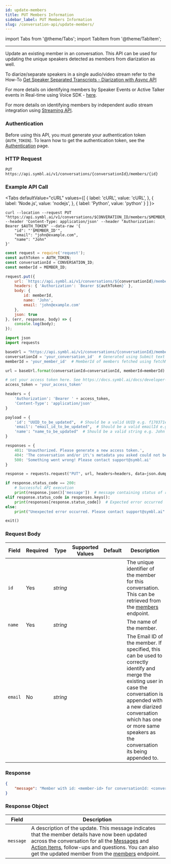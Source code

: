 ```yaml
---
id: update-members
title: PUT Members Information
sidebar_label: PUT Members Information
slug: /conversation-api/update-members/
---
```


import Tabs from '@theme/Tabs';
import TabItem from '@theme/TabItem';

---

Update an existing member in an conversation. This API can be used for updating the unique speakers detected as members from diarization as well.

To diarize/separate speakers in a single audio/video stream refer to the How-To [Get Speaker Separated Transcripts - Diarization with Async API](/docs/async-api/tutorials/get-speaker-separation-audio-video)

For more details on identifying members by Speaker Events or Active Talker events in Real-time using Voice SDK - [here](/docs/javascript-sdk/tutorials/push-speakerevents-get-summary-url).

For more details on identifying members by independent audio stream integration using [Streaming API](/docs/streamingapi/overview/configuration).

### Authentication

Before using this API, you must generate your authentication token (`AUTH_TOKEN`). To learn how to get the authentication token, see the [Authentication](/docs/developer-tools/authentication) page.

### HTTP Request

`PUT https://api.symbl.ai/v1/conversations/{conversationId}/members/{id}`

### Example API Call

<Tabs
  defaultValue="cURL"
  values={[
    { label: 'cURL', value: 'cURL', },
    { label: 'Node.js', value: 'nodejs', },
    { label: 'Python', value: 'python' }
  ]
}>
<TabItem value="cURL">

```shell
curl --location --request PUT "https://api.symbl.ai/v1/conversations/$CONVERATION_ID/members/$MEMBER_ID" --header 'Content-Type: application/json' --header "Authorization: Bearer $AUTH_TOKEN" --data-raw '{
    "id": "'$MEMBER_ID'",
    "email": "john@example.com",
    "name": "John"
}'
```

</TabItem>

<TabItem value="nodejs">

```js
const request = require('request');
const authToken = AUTH_TOKEN;
const conversationId = CONVERSATION_ID;
const memberId = MEMBER_ID;

request.put({
    url: `https://api.symbl.ai/v1/conversations/${conversationId}/members/${memberId}`,
    headers: { 'Authorization': `Bearer ${authToken}` },
    body: {
        id: memberId,
        name: 'John',
        email: 'john@example.com'
    },
    json: true
}, (err, response, body) => {
    console.log(body);
});
```

</TabItem>
<TabItem value="python">

```py
import json
import requests

baseUrl = "https://api.symbl.ai/v1/conversations/{conversationId}/members/{memberId}"
conversationId = 'your_conversation_id'  # Generated using Submit text end point
memberId = 'your_member_id'  # MemberId of members fetched using fetchMember API

url = baseUrl.format(conversationId=conversationId, memberId=memberId)

# set your access token here. See https://docs.symbl.ai/docs/developer-tools/authentication
access_token = 'your_access_token'

headers = {
    'Authorization': 'Bearer ' + access_token,
    'Content-Type': 'application/json'
}

payload = {
    'id': "UUID_to_be_updated",  # Should be a valid UUID e.g. f170371e-d9db-4d55-9d49-a111a89cf078
    'email': "email_id_to_be_updated",  # Should be a valid emailId e.g. John@domain.com
    'name': "name_to_be_updated"  # Should be a valid string e.g. John
}

responses = {
    401: 'Unauthorized. Please generate a new access token.',
    404: 'The conversation and/or it\'s metadata you asked could not be found, please check the input provided',
    500: 'Something went wrong! Please contact support@symbl.ai'
}

response = requests.request("PUT", url, headers=headers, data=json.dumps(payload))

if response.status_code == 200:
    # Successful API execution
    print(response.json()['message'])  # message containing status of response
elif response.status_code in responses.keys():
    print(responses[response.status_code])  # Expected error occurred
else:
    print("Unexpected error occurred. Please contact support@symbl.ai" + ", Debug Message => " + str(response.text))

exit()
```

</TabItem>
</Tabs>

### Request Body
Field | Required | Type | Supported Values | Default | Description
----- | -------  | ---- | -------- | ------- | --------- |
```id``` | Yes | *string* | | | The unique identifier of the member for this conversation. This can be retrieved from the [members](members) endpoint.
```name``` | Yes | *string* | | | The name of the member.
```email``` | No | *string* | | | The Email ID of the member. If specified, this can be used to correctly identify and merge the existing user in case the conversation is appended with a new diarized conversation which has one or more same speakers as the conversation its being appended to.

### Response

```json
{
    "message": "Member with id: <member-id> for conversationId: <conversationId> updated successfully! The update should be reflected in all messages and insights along with this conversation"
}
```

### Response Object

Field  | Description
---------- | ------- |
```message``` | A description of the update. This message indicates that the member details have now been updated across the conversation for all the [Messages](messages) and [Action Items](/docs/concepts/action-items), follow-ups and questions. You can also get the updated member from the [members](members) endpoint.
